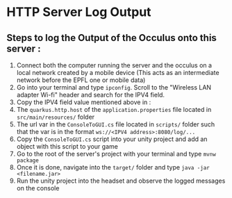 # HTTP Server Log Output

## Steps to log the Output of the Occulus onto this server :

1. Connect both the computer running the server and the occulus on a local network created by a mobile device (This acts as an intermediate network before the EPFL one or mobile data)
2. Go into your terminal and type `ipconfig`. Scroll to the "Wireless LAN adapter Wi-fi" header and search for the IPV4 field.
3. Copy the IPV4 field value mentioned above in : 
  1. The `quarkus.http.host` of the `application.properties` file located in `src/main/resources/` folder
  2. The url var in the `ConsoleToGUI.cs` file located in `scripts/` folder such that the var is in the format `ws://<IPV4 address>:8080/log/...`
4. Copy the `ConsoleToGUI.cs` script into your unity project and add an object with this script to your game
5. Go to the root of the server's project with your terminal and type `mvnw package`
6. Once it is done, navigate into the `target/` folder and type `java -jar <filename.jar>`
7. Run the unity project into the headset and observe the logged messages on the console

